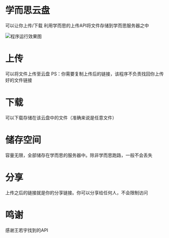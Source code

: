 # 学而思云盘
可以让你上传/下载
利用学而思的上传API将文件存储到学而思服务器之中


![程序运行效果图](https://livefile.xesimg.com/programme/python_assets/dcff06956a375384afcc4ab0d7a90437.png)

# 上传
可以将文件上传至云盘
PS：你需要复制上传后的链接，该程序不负责找回你上传好的文件链接


# 下载
可以下载存储在该云盘中的文件（准确来说是任意文件）

# 储存空间
容量无限，全部储存在学而思的服务器中。除非学而思跑路，一般不会丢失

# 分享
上传之后的链接就是你的分享链接。你可以分享给任何人，不会限制访问

# 鸣谢
感谢王若宇找到的API
